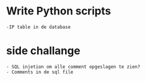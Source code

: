 # Write Python scripts
    -IP table in de database
    
# side challange 
    - SQL injetion om alle comment opgeslagen te zien?
    - Comments in de sql file